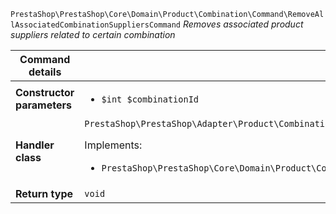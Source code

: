 `PrestaShop\PrestaShop\Core\Domain\Product\Combination\Command\RemoveAllAssociatedCombinationSuppliersCommand`
_Removes associated product suppliers related to certain combination_

| Command details            |    |
| -------------------------- | -- |
| **Constructor parameters** | <ul> <li>`$int $combinationId`</li> </ul> |
| **Handler class**          | `PrestaShop\PrestaShop\Adapter\Product\Combination\CommandHandler\RemoveAllAssociatedCombinationSuppliersHandler`  <p> Implements: </p> <ul>  <li>`PrestaShop\PrestaShop\Core\Domain\Product\Combination\CommandHandler\RemoveAllAssociatedCombinationSuppliersHandlerInterface`</li>  |
| **Return type** |  `void`  |
